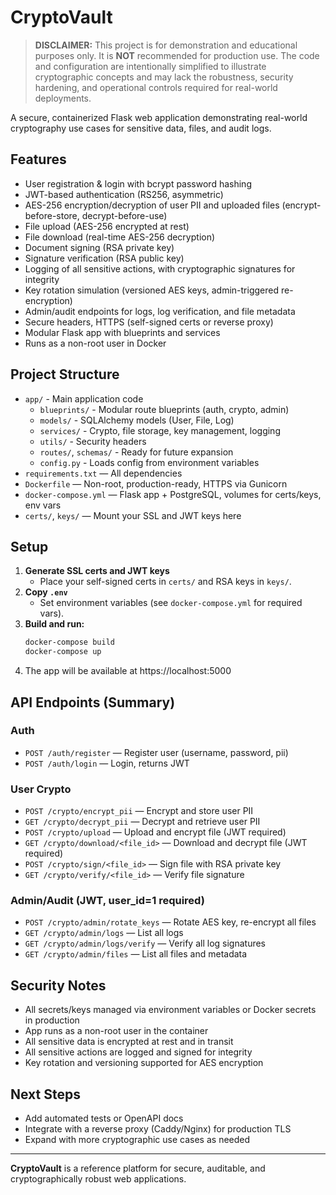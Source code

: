# CryptoVault

> **DISCLAIMER:** This project is for demonstration and educational purposes only. It is **NOT** recommended for production use. The code and configuration are intentionally simplified to illustrate cryptographic concepts and may lack the robustness, security hardening, and operational controls required for real-world deployments.

A secure, containerized Flask web application demonstrating real-world cryptography use cases for sensitive data, files, and audit logs.

## Features
- User registration & login with bcrypt password hashing
- JWT-based authentication (RS256, asymmetric)
- AES-256 encryption/decryption of user PII and uploaded files (encrypt-before-store, decrypt-before-use)
- File upload (AES-256 encrypted at rest)
- File download (real-time AES-256 decryption)
- Document signing (RSA private key)
- Signature verification (RSA public key)
- Logging of all sensitive actions, with cryptographic signatures for integrity
- Key rotation simulation (versioned AES keys, admin-triggered re-encryption)
- Admin/audit endpoints for logs, log verification, and file metadata
- Secure headers, HTTPS (self-signed certs or reverse proxy)
- Modular Flask app with blueprints and services
- Runs as a non-root user in Docker

## Project Structure
- `app/` - Main application code
  - `blueprints/` - Modular route blueprints (auth, crypto, admin)
  - `models/` - SQLAlchemy models (User, File, Log)
  - `services/` - Crypto, file storage, key management, logging
  - `utils/` - Security headers
  - `routes/`, `schemas/` - Ready for future expansion
  - `config.py` - Loads config from environment variables
- `requirements.txt` — All dependencies
- `Dockerfile` — Non-root, production-ready, HTTPS via Gunicorn
- `docker-compose.yml` — Flask app + PostgreSQL, volumes for certs/keys, env vars
- `certs/`, `keys/` — Mount your SSL and JWT keys here

## Setup
1. **Generate SSL certs and JWT keys**
   - Place your self-signed certs in `certs/` and RSA keys in `keys/`.
2. **Copy `.env`**
   - Set environment variables (see `docker-compose.yml` for required vars).
3. **Build and run:**
   ```sh
   docker-compose build
   docker-compose up
   ```
4. The app will be available at https://localhost:5000

## API Endpoints (Summary)
### Auth
- `POST /auth/register` — Register user (username, password, pii)
- `POST /auth/login` — Login, returns JWT

### User Crypto
- `POST /crypto/encrypt_pii` — Encrypt and store user PII
- `GET /crypto/decrypt_pii` — Decrypt and retrieve user PII
- `POST /crypto/upload` — Upload and encrypt file (JWT required)
- `GET /crypto/download/<file_id>` — Download and decrypt file (JWT required)
- `POST /crypto/sign/<file_id>` — Sign file with RSA private key
- `GET /crypto/verify/<file_id>` — Verify file signature

### Admin/Audit (JWT, user_id=1 required)
- `POST /crypto/admin/rotate_keys` — Rotate AES key, re-encrypt all files
- `GET /crypto/admin/logs` — List all logs
- `GET /crypto/admin/logs/verify` — Verify all log signatures
- `GET /crypto/admin/files` — List all files and metadata

## Security Notes
- All secrets/keys managed via environment variables or Docker secrets in production
- App runs as a non-root user in the container
- All sensitive data is encrypted at rest and in transit
- All sensitive actions are logged and signed for integrity
- Key rotation and versioning supported for AES encryption

## Next Steps
- Add automated tests or OpenAPI docs
- Integrate with a reverse proxy (Caddy/Nginx) for production TLS
- Expand with more cryptographic use cases as needed

---

**CryptoVault** is a reference platform for secure, auditable, and cryptographically robust web applications. 